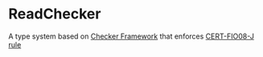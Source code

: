 # ReadChecker
A type system based on [Checker Framework](http://types.cs.washington.edu/checker-framework/) that enforces [CERT-FIO08-J rule](https://www.securecoding.cert.org/confluence/display/java/FIO09-J.+Do+not+rely+on+the+write%28%29+method+to+output+integers+outside+the+range+0+to+255)
